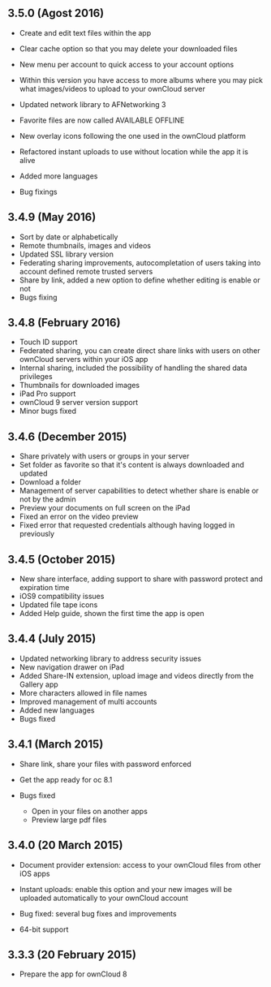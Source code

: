 
## 3.5.0 (Agost 2016)

- Create and edit text files within the app
- Clear cache option so that you may delete your downloaded files
- New menu per account to quick access to your account options
- Within this version you have access to more albums where you may pick what images/videos to upload to your ownCloud server
- Updated network library to AFNetworking 3
- Favorite files are now called AVAILABLE OFFLINE
- New overlay icons following the one used in the ownCloud platform 
- Refactored instant uploads to use without location while the app it is alive 
- Added more languages

- Bug fixings 



## 3.4.9 (May 2016)
- Sort by date or alphabetically
- Remote thumbnails, images and videos
- Updated SSL library version
- Federating sharing improvements, autocompletation of users taking into account defined remote trusted servers
- Share by link, added a new option to define whether editing is enable or not
- Bugs fixing

## 3.4.8 (February 2016)
- Touch ID support
- Federated sharing, you can create direct share links with users on other ownCloud servers within your iOS app
- Internal sharing, included the possibility of handling the shared data privileges
- Thumbnails for downloaded images
- iPad Pro support
- ownCloud 9 server version support
- Minor bugs fixed


## 3.4.6 (December 2015)

- Share privately with users or groups in your server
- Set folder as favorite so that it's content is always downloaded and updated
- Download a folder
- Management of server capabilities to detect whether share is enable or not by the admin
- Preview your documents on full screen on the iPad
- Fixed an error on the video preview
- Fixed error that requested credentials although having logged in previously


## 3.4.5 (October 2015)
- New share interface, adding support to share with password protect and expiration time
- iOS9 compatibility issues
- Updated file tape icons 
- Added Help guide, shown the first time the app is open

## 3.4.4 (July 2015)
- Updated networking library to address security issues
- New navigation drawer on iPad
- Added Share-IN extension, upload image and videos directly from the Gallery app
- More characters allowed in file names
- Improved management of multi accounts
- Added new languages
- Bugs fixed

## 3.4.1 (March 2015)
- Share link, share your files with password enforced
- Get the app ready for oc 8.1

- Bugs fixed
    + Open in your files on another apps
    + Preview large pdf files


## 3.4.0 (20 March 2015)

- Document provider extension: access to your ownCloud files from other iOS apps
- Instant uploads: enable this option and your new images will be uploaded automatically to your ownCloud account

- Bug fixed: several bug fixes and improvements
- 64-bit support


## 3.3.3 (20 February 2015)

- Prepare the app for ownCloud 8
